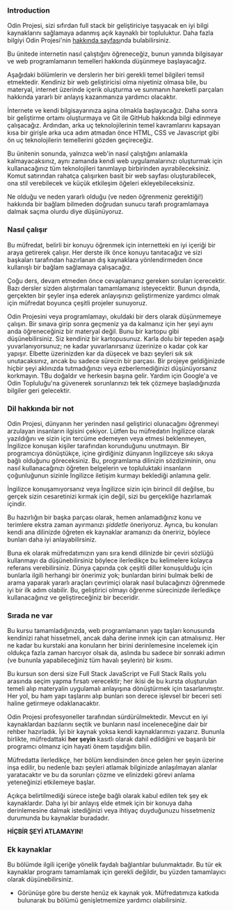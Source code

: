 ### Introduction

Odin Projesi, sizi sıfırdan full stack bir geliştiriciye taşıyacak en iyi bilgi kaynaklarını sağlamaya adanmış açık kaynaklı bir topluluktur. Daha fazla bilgiyi Odin Projesi'nin [hakkında sayfası](https://www.theodinproject.com/about)nda bulabilirsiniz.

Bu ünitede internetin nasıl çalıştığını öğreneceğiz, bunun yanında bilgisayar ve web programlamanın temelleri hakkında düşünmeye başlayacağız.

Aşağıdaki bölümlerin ve derslerin her biri gerekli temel bilgileri temsil etmektedir. Kendiniz bir web geliştiricisi olma niyetiniz olmasa bile, bu materyal, internet üzerinde içerik oluşturma ve sunmanın hareketli parçaları hakkında yararlı bir anlayış kazanmanıza yardımcı olacaktır.

İnternete ve kendi bilgisayarınıza aşina olmakla başlayacağız. Daha sonra bir geliştirme ortamı oluşturmaya ve Git ile GitHub hakkında bilgi edinmeye çalışacağız. Ardından, arka uç teknolojilerinin temel kavramlarını kapsayan kısa bir girişle arka uca adım atmadan önce HTML, CSS ve Javascript gibi ön uç teknolojilerin temellerini gözden geçireceğiz.

Bu ünitenin sonunda, yalnızca web'in nasıl çalıştığını anlamakla kalmayacaksınız, aynı zamanda kendi web uygulamalarınızı oluşturmak için kullanacağınız tüm teknolojileri tanımlayıp birbirinden ayırabileceksiniz. Komut satırından rahatça çalışırken basit bir web sayfası oluşturabilecek, ona stil verebilecek ve küçük etkileşim öğeleri ekleyebileceksiniz.

Ne olduğu ve neden yararlı olduğu (ve neden öğrenmeniz gerektiği!) hakkında bir bağlam bilmeden doğrudan sunucu tarafı programlamaya dalmak saçma olurdu diye düşünüyoruz.

### Nasıl çalışır

Bu müfredat, belirli bir konuyu öğrenmek için internetteki en iyi içeriği bir araya getirerek çalışır. Her derste ilk önce konuyu tanıtacağız ve sizi başkaları tarafından hazırlanan dış kaynaklara yönlendirmeden önce kullanışlı bir bağlam sağlamaya çalışacağız.

Çoğu ders, devam etmeden önce cevaplamanız gereken soruları içerecektir. Bazı dersler sizden alıştırmaları tamamlamanız isteyecektir. Bunun dışında, gerçekten bir şeyler inşa ederek anlayışınızı geliştirmenize yardımcı olmak için müfredat boyunca çeşitli projeler sunuyoruz.

Odin Projesini veya programlamayı, okuldaki bir ders olarak düşünmemeye çalışın. Bir sınava girip sonra geçmeniz ya da kalmanız için her şeyi aynı anda öğreneceğiniz bir materyal değil. Bunu bir kartopu gibi düşünebilirsiniz. Siz kendiniz bir kartopusunuz. Karla dolu bir tepeden aşağı yuvarlanıyorsunuz; ne kadar yuvarlanırsanız üzerinize o kadar çok kar yapışır. Elbette üzerinizden kar da düşecek ve bazı şeyleri sık sık unutacaksınız, ancak bu sadece sürecin bir parçası. Bir projeye geldiğinizde hiçbir şeyi aklınızda tutmadığınızı veya ezberlemediğinizi düşünüyorsanız korkmayın. TBu doğaldır ve herkesin başına gelir. Yardım için Google'a ve Odin Topluluğu'na güvenerek sorunlarınızı tek tek çözmeye başladığınızda bilgiler geri gelecektir.

### Dil hakkında bir not

Odin Projesi, dünyanın her yerinden nasıl geliştirici olunacağını öğrenmeyi arzulayan insanların ilgisini çekiyor. Lütfen bu müfredatın İngilizce olarak yazıldığını ve sizin için tercüme edemeyen veya etmesi beklenmeyen, İngilizce konuşan kişiler tarafından korunduğunu unutmayın. Bir programcıya dönüştükçe, içine girdiğiniz dünyanın İngilizceye sıkı sıkıya bağlı olduğunu göreceksiniz. Bu, programlama dilinizin sözdiziminin, onu nasıl kullanacağınızı öğreten belgelerin ve topluluktaki insanların çoğunluğunun sizinle İngilizce iletişim kurmayı beklediği anlamına gelir.

İngilizce konuşamıyorsanız veya İngilizce sizin için birincil dil değilse, bu gerçek sizin cesaretinizi kırmak için değil, sizi bu gerçekliğe hazırlamak içindir.

Bu hazırlığın bir başka parçası olarak, hemen anlamadığınız konu ve terimlere ekstra zaman ayırmanızı *şiddetle* öneriyoruz. Ayrıca, bu konuları kendi ana dilinizde öğreten ek kaynaklar aramanızı da öneririz, böylece bunları daha iyi anlayabilirsiniz.

Buna ek olarak müfredatımızın yanı sıra kendi dilinizde bir çeviri sözlüğü kullanmayı da düşünebilirsiniz böylece  ilerledikçe bu kelimelere kolayca referans verebilirsiniz. Dünya çapında çok çeşitli diller konuşulduğu için bunlarla ilgili herhangi bir önerimiz yok; bunlardan birini bulmak belki de arama yaparak yararlı araçları çevrimiçi olarak nasıl bulacağınızı öğrenmede iyi bir ilk adım olabilir. Bu, geliştirici olmayı öğrenme sürecinizde ilerledikçe kullanacağınız ve geliştireceğiniz bir beceridir.

### Sırada ne var

Bu kursu tamamladığınızda, web programlamanın yapı taşları konusunda kendinizi rahat hissetmeli, ancak daha derine inmek için can atmalısınız. Her ne kadar bu kurstaki ana konuların her birini derinlemesine incelemek için oldukça fazla zaman harcıyor olsak da, aslında bu sadece bir sonraki adımın (ve bununla yapabileceğiniz tüm havalı şeylerin) bir kısmı.

Bu kursun son dersi size Full Stack JavaScript ve Full Stack Rails yolu arasında seçim yapma fırsatı verecektir; her ikisi de bu kursta oluşturulan temeli alıp materyalin uygulamalı anlayışına dönüştürmek için tasarlanmıştır. Her yol, bu ham yapı taşlarını alıp bunları son derece işlevsel bir beceri seti haline getirmeye odaklanacaktır.

Odin Projesi profesyoneller tarafından sürdürülmektedir. Mevcut en iyi kaynaklardan bazılarını seçtik ve bunların nasıl inceleneceğine dair bir rehber hazırladık. İyi bir kaynak yoksa kendi kaynaklarımızı yazarız. Bununla birlikte, müfredattaki **her şeyin** kasıtlı olarak dahil edildiğini ve başarılı bir programcı olmanız için hayati önem taşıdığını bilin.

Müfredatta ilerledikçe, her bölüm kendisinden önce gelen her şeyin üzerine inşa edilir, bu nedenle bazı şeyleri atlamak bilginizde anlaşılmayan alanlar yaratacaktır ve bu da sorunları çözme ve elinizdeki görevi anlama yeteneğinizi etkilemeye başlar.

Açıkça belirtilmediği sürece isteğe bağlı olarak kabul edilen tek şey ek kaynaklardır. Daha iyi bir anlayış elde etmek için bir konuya daha derinlemesine dalmak istediğinizi veya ihtiyaç duyduğunuzu hissetmeniz durumunda bu kaynaklar buradadır.

**HİÇBİR ŞEYİ ATLAMAYIN!** 

### Ek kaynaklar

Bu bölümde ilgili içeriğe yönelik faydalı bağlantılar bulunmaktadır. Bu tür ek kaynaklar programı tamamlamak için gerekli değildir, bu yüzden tamamlayıcı olarak düşünebilirsiniz.
 
- Görünüşe göre bu derste henüz ek kaynak yok. Müfredatımıza katkıda bulunarak bu bölümü genişletmemize yardımcı olabilirsiniz.
